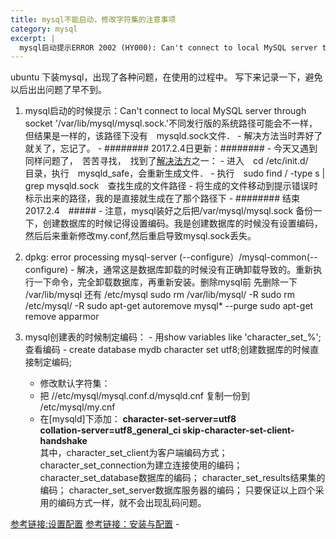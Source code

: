 ```yaml
---
title: mysql不能启动，修改字符集的注意事项
category: mysql
excerpt: |
  mysql启动提示ERROR 2002 (HY000): Can't connect to local MySQL server through socket '/var/run/mysqld/mysqld.sock'的解决办法
---
```


ubuntu 下装mysql，出现了各种问题，在使用的过程中。 写下来记录一下，避免以后出出问题了早不到。


   1. mysql启动的时候提示：Can't connect to local MySQL server through socket '/var/lib/mysql/mysql.sock.'不同发行版的系统路径可能会不一样，但结果是一样的，该路径下没有　mysqld.sock文件．
    - 解决方法当时弄好了就关了，忘记了。
    - ########    2017.2.4日更新：########
    - 今天又遇到同样问题了，　苦苦寻找，　找到了[解决法方](http://askubuntu.com/questions/90978/mysql-problem-var-run-mysqld-mysqld-sock)之一：
    - 进入　cd /etc/init.d/　目录，执行　mysqld_safe，会重新生成文件．
    - 执行　sudo find / -type s | grep mysqld.sock　查找生成的文件路径
    - 将生成的文件移动到提示错误时标示出来的路径，我的是直接就生成在了那个路径下
    - ########  结束2017.2.4　#####
    - 注意，mysql装好之后把/var/mysql/mysql.sock 备份一下，创建数据库的时候记得设置编码。我是创建数据库的时候没有设置编码，然后后来重新修改my.conf,然后重启导致mysql.sock丢失。 
    
   2. dpkg: error processing mysql-server (--configure）/mysql-common(--configure)
    - 解决，通常这是数据库卸载的时候没有正确卸载导致的。重新执行一下命令，完全卸载数据库，再重新安装。删除mysql前 先删除一下 /var/lib/mysql 还有 /etc/mysql
sudo rm /var/lib/mysql/ -R
sudo rm /etc/mysql/ -R
sudo apt-get autoremove mysql* --purge
sudo apt-get remove apparmor

   3. mysql创建表的时候制定编码：
    - 用show variables like 'character\_set\_%'; 查看编码
    -  create database mydb character set utf8;创建数据库的时候直接制定编码;
       -   修改默认字符集：
        - 把 //etc/mysql/mysql.conf.d/mysqld.cnf 复制一份到 /etc/mysql/my.cnf
        - 在[mysqld]下添加：
        <strong>character-set-server=utf8  
        collation-server=utf8_general_ci
    skip-character-set-client-handshake</strong><br>
    其中，character_set_client为客户端编码方式；
     character_set_connection为建立连接使用的编码；
     character_set_database数据库的编码；
     character_set_results结果集的编码；
     character_set_server数据库服务器的编码；
    只要保证以上四个采用的编码方式一样，就不会出现乱码问题。
     

[参考链接:设置配置](http://blog.csdn.net/frinder/article/details/7041723)
[参考链接：安装与配置](http://www.jianshu.com/p/8ef7519e5b2d)
    - 
